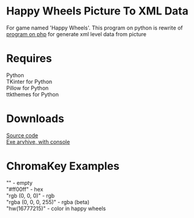 # Happy Wheels Picture To XML Data
For game named 'Happy Wheels'. This program on python is rewrite of [program on php](https://github.com/Pixelsuft/hw-picture) for generate xml level data from picture
# Requires
Python<br />
TKinter for Python<br />
Pillow for Python<br />
ttkthemes for Python
# Downloads
[Source code](https://github.com/Pixelsuft/happy-wheels-picture-to-xml-data/archive/v1.0-alpha.zip)<br />
[Exe arvhive, with console](https://github.com/Pixelsuft/happy-wheels-picture-to-xml-data/releases/download/v1.0-alpha/hw_picture.exe)
# ChromaKey Examples
"" - empty<br />
"#ff00ff" - hex<br />
"rgb (0, 0, 0)" - rgb<br />
"rgba (0, 0, 0, 255)" - rgba (beta)<br />
"hw(16777215)" - color in happy wheels
